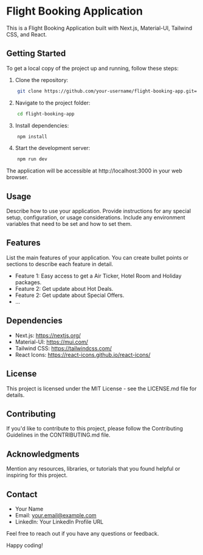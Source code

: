 # Flight Booking Application

This is a Flight Booking Application built with Next.js, Material-UI, Tailwind CSS, and React.

## Getting Started

To get a local copy of the project up and running, follow these steps:

1. Clone the repository:
```bash
    git clone https://github.com/your-username/flight-booking-app.git=
```

2. Navigate to the project folder:
```bash
    cd flight-booking-app
```

3. Install dependencies:
```bash
    npm install
```

4. Start the development server:
```bash
    npm run dev
```

The application will be accessible at http://localhost:3000 in your web browser.

## Usage

Describe how to use your application. Provide instructions for any special setup, configuration, or usage considerations. Include any environment variables that need to be set and how to set them.

## Features

List the main features of your application. You can create bullet points or sections to describe each feature in detail.

- Feature 1: Easy access to get a Air Ticker, Hotel Room and Holiday packages.
- Feature 2: Get update about Hot Deals.
- Feature 2: Get update about Special Offers.
- ...

## Dependencies

- Next.js: https://nextjs.org/
- Material-UI: https://mui.com/
- Tailwind CSS: https://tailwindcss.com/
- React Icons: https://react-icons.github.io/react-icons/

## License

This project is licensed under the MIT License - see the LICENSE.md file for details.

## Contributing

If you'd like to contribute to this project, please follow the Contributing Guidelines in the CONTRIBUTING.md file.

## Acknowledgments

Mention any resources, libraries, or tutorials that you found helpful or inspiring for this project.

## Contact

- Your Name
- Email: your.email@example.com
- LinkedIn: Your LinkedIn Profile URL

Feel free to reach out if you have any questions or feedback.

Happy coding!